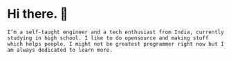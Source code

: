 # Hi there. 👋

``I’m a self-taught engineer and a tech enthusiast from India, currently studying in high school. I like to do opensource and making stuff which helps people. I might not be greatest programmer right now but I am always dedicated to learn more.``
